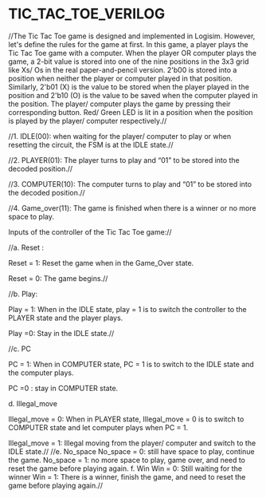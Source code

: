# TIC_TAC_TOE_VERILOG
//The Tic Tac Toe game is designed and implemented in Logisim. However, let's define the rules for the game at first. In this game, a player plays the Tic Tac Toe game with a computer. When the player OR computer plays the game, a 2-bit value is stored into one of the nine positions in the 3x3 grid like Xs/ Os in the real paper-and-pencil version. 2'b00 is stored into a position when neither the player or computer played in that position. Similarly, 2'b01 (X) is the value to be stored when the player played in the position and 2'b10 (O) is the value to be saved when the computer played in the position. The player/ computer plays the game by pressing their corresponding button. Red/ Green LED is lit in a position when the position is played by the player/ computer respectively.//

//1. IDLE(00): when waiting for the player/ computer to play or when resetting the circuit, the FSM is at the IDLE state.//

//2. PLAYER(01): The player turns to play and “01” to be stored into the decoded position.//

//3. COMPUTER(10): 
The computer turns to play and “01” to be stored into the decoded position.//

//4. Game_over(11): The game is finished when there is a winner or no more space to play.

Inputs of the controller of the Tic Tac Toe game://

//a. Reset :

Reset = 1: Reset the game when in the Game_Over state.

Reset = 0: The game begins.//

//b. Play: 

Play = 1: When in the IDLE state, play = 1 is to switch the controller to the PLAYER state and the player plays.

Play =0: Stay in the IDLE state.//

//c. PC 

PC = 1: When in COMPUTER state, PC = 1 is to switch to the IDLE state and the computer plays. 

PC =0 : stay in COMPUTER state.

d. Illegal_move 

Illegal_move = 0: When in PLAYER state, Illegal_move = 0 is to switch to COMPUTER state and let computer plays when PC = 1.

Illegal_move = 1: Illegal moving from the player/ computer and switch to the IDLE state.//
//e. No_space 
No_space = 0: still have space to play, continue the game.
No_space = 1: no more space to play, game over, and need to reset the game before playing again.
f. Win
Win = 0: Still waiting for the winner
Win = 1: There is a winner, finish the game, and need to reset the game before playing again.//
